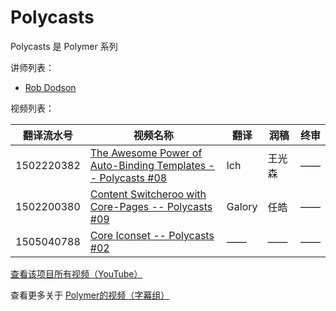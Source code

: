 # Polycasts

Polycasts 是 Polymer 系列

讲师列表：

*   [Rob Dodson](https://plus.google.com/+RobDodson)
 
视频列表：

| 翻译流水号 | 视频名称 | 翻译 | 润稿 | 终审 |
| -- | -- | -- | -- | -- |
| 1502220382 | [The Awesome Power of Auto-Binding Templates -- Polycasts #08](1502220382-the-awesome-power-of-auto-binding-templates-polycasts-08.html)  | lch | 王光森 | —— |
| 1502200380 | [Content Switcheroo with Core-Pages -- Polycasts #09](1502200380-content-switcheroo-with-core-pages-polycasts-09.html)  | Galory | 任皓 | —— |
| 1505040788 | [Core Iconset -- Polycasts #02](1505040788-core-iconset-polycasts-02.html)  | —— | —— | —— |

[查看该项目所有视频（YouTube）](https://www.youtube.com/playlist?list=PLOU2XLYxmsII5c3Mgw6fNYCzaWrsM3sMN)

查看更多关于 [Polymer的视频（字幕组）](https://pub.gfansub.com/Polymer/index.html)